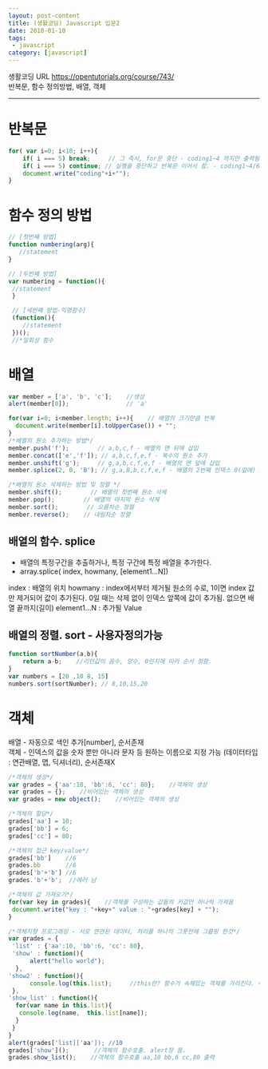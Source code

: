 ```yaml
---
layout: post-content
title: (생활코딩) Javascript 입문2
date: 2018-01-10
tags:
 - javascript
category: [javascript]
---
```


생활코딩 URL https://opentutorials.org/course/743/    
반복문, 함수 정의방법, 배열, 객체

---

# 반복문
```javascript
for( var i=0; i<10; i++){
    if( i === 5) break;     // 그 즉시, for문 중단 - coding1~4 까지만 출력됨
    if( i === 5) continue; // 실행을 중단하고 반복문 이어서 함. - coding1~4/6~9까지 출력됨.
    document.write("coding"+i+"");
}
```

# 함수 정의 방법
```javascript
// [첫번째 방법]
function numbering(arg){
   //statement
}

// [두번째 방법]
var numbering = function(){
 //statement 
 }

 // [세번째 방법-익명함수]
 (function(){
    //statement 
 })();
 //*일회성 함수
```

# 배열
```javascript
var member = ['a', 'b', 'c'];    //생성
alert(member[0]);                // 'a' 

for(var i=0; i<member.length; i++){    // 배열의 크기만큼 반복
  document.write(member[i].toUpperCase()) + "";
}
/*배열의 원소 추가하는 방법*/
member.push('f');        // a,b,c,f - 배열의 맨 뒤에 삽입
member.concat(['e','f']); // a,b,c,f,e,f - 복수의 원소 추가
member.unshift('g');     // g,a,b,c,f,e,f - 배열의 맨 앞에 삽입
member.splice(2, 0, 'B'); // g,a,B,b,c,f,e,f - 배열의 2번째 인덱스 0(앞에) B를 추가

/*배열의 원소 삭제하는 방법 및 정렬 */
member.shift();        // 배열의 첫번째 원소 삭제
member.pop();        // 배열의 마지막 원소 삭제
member.sort();        // 오름차순 정렬
member.reverse();    // 내림차순 정렬
```

## 배열의 함수. splice
- 배열의 특정구간을 추출하거나, 특정 구간에 특정 배열을 추가한다.
- array.splice( index, howmany, [element1...N])    
<span class="clr-grey">
index : 배열의 위치    
howmany : index에서부터 제거될 원소의 수로, 1이면 index 값만 제거되어 값이 추가된다.   
0일 때는 삭제 없이 인덱스 앞쪽에 값이 추가됨. 없으면 배열 끝까지(길이)    
element1...N : 추가될 Value
</span>

## 배열의 정렬. sort - 사용자정의가능
```javascript
function sortNumber(a,b){
    return a-b;    //리턴값이 음수, 양수, 0인지에 따라 순서 정함.
}
var numbers = [20 ,10 8, 15]
numbers.sort(sortNumber); // 8,10,15,20
```

# 객체
배열 - 자동으로 색인 추가[number], 순서존재    
객체 - 인덱스의 값을 숫자 뿐만 아니라 문자 등 원하는 이름으로 지정 가능 (데이터타입 : 연관배열, 맵, 딕셔너리), 순서존재X
```javascript
/*객체의 생성*/
var grades = {'aa':10, 'bb':6, 'cc': 80};    //객체의 생성
var grades = {};    //비어있는 객체의 생성
var grades = new object();    //비어있는 객체의 생성

/*객체의 할당*/
grades['aa'] = 10;
grades['bb'] = 6;
grades['cc'] = 80;

/*객체의 접근 key/value*/
grades['bb']    //6
grades.bb       //6
grades['b'+'b'] //6
grades.'b'+'b';  //에러 남

/*객체의 값 가져오기*/
for(var key in grades){    //객체를 구성하는 값들의 키값만 하나씩 가져옴
 document.write("key : "+key+" value : "+grades[key] + "");
}

/*객체지향 프로그래밍 - 서로 연관된 데이터, 처리를 하나의 그릇안에 그룹핑 한것*/
var grades = {
 'list' : {'aa':10, 'bb':6, 'cc': 80},
 'show' : function(){
      alert("hello world"); 
  },
'show2' : function(){
      console.log(this.list);     //this란? 함수가 속해있는 객체를 가리킨다. 여기선 grades를 가리킴.
 },
'show_list' : function(){
  for(var name in this.list){
   console.log(name,  this.list[name]);
  }
 }
}
alert(grades['list]['aa']); //10
grades['show']();       //객체의 함수호출. alert창 뜸.
grades.show_list();    //객체의 함수호출 aa,10 bb,6 cc,80 출력
```
